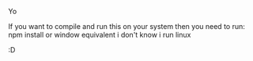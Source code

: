 Yo

If you want to compile and run this on your system then you need to run:
npm install
or window equivalent i don't know i run linux

:D
